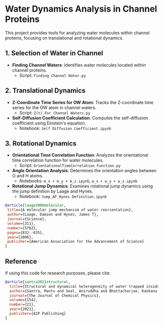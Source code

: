 # Water Dynamics Analysis in Channel Proteins

This project provides tools for analyzing water molecules within channel proteins, focusing on translational and rotational dynamics.

## 1. Selection of Water in Channel
- **Finding Channel Waters**: Identifies water molecules located within channel proteins.
  - Script: `Finding Channel Water.py`

## 2. Translational Dynamics
- **Z-Coordinate Time Series for OW Atom**: Tracks the Z-coordinate time series for the OW atom in channel waters.
  - Script: `Z(t) For Channel Waters.py`
- **Self-Diffusion Coefficient Calculation**: Computes the self-diffusion coefficient using Einstein's equation.
  - Notebook: `Self Diffusion Coefficient.ipynb`

## 3. Rotational Dynamics
- **Orientational Time Correlation Function**: Analyzes the orientational time correlation function for water molecules.
  - Script: `OrientationalTimeCorrelation Function.py`
- **Angle Orientation Analysis**: Determines the orientation angles between O and H atoms.
  - Notebooks: `m_x + m_y + m_z.ipynb`, `w_x + w_y + w_z.ipynb`
- **Rotational Jump Dynamics**: Examines rotational jump dynamics using the jump definition by Laage and Hynes.
  - Notebook: `Jump_AP_Hynes Definition.ipynb`

 ```bibtex
@article{laage2006molecular,
  title={A molecular jump mechanism of water reorientation},
  author={Laage, Damien and Hynes, James T},
  journal={Science},
  volume={311},
  number={5762},
  pages={832--835},
  year={2006},
  publisher={American Association for the Advancement of Science}
}
 ```

## Reference

If using this code for research purposes, please cite:

```bibtex
@article{santra2021structural,
  title={Structural and dynamical heterogeneity of water trapped inside Na+-pumping KR2 rhodopsin in the dark state},
  author={Santra, Mantu and Seal, Aniruddha and Bhattacharjee, Kankana and Chakrabarty, Suman},
  journal={The Journal of Chemical Physics},
  volume={154},
  number={21},
  year={2021},
  publisher={AIP Publishing}
}
